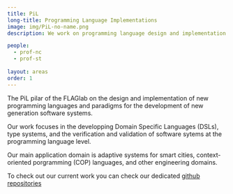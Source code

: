```yaml
---
title: PiL
long-title: Programming Language Implementations
image: img/PiL-no-name.png
description: We work on programming language design and implementation to reduce the complexity of software development

people:
  - prof-nc
  - prof-st
  
layout: areas
order: 1
---
```


The PiL pilar of the FLAGlab on the design and implementation of new programming languages and paradigms for the development of new generation software systems.

Our work focuses in the developping Domain Specific Languages (DSLs), type systems, and the
verification and validation of software sytems at the programming language level.

Our main application domain is adaptive systems for smart cities, context-oriented porgramming (COP) languages, and other engineering domains.

To check out our current work you can check our dedicated [github repositories](https://github.com/orgs/FLAGlab/teams/pil)
